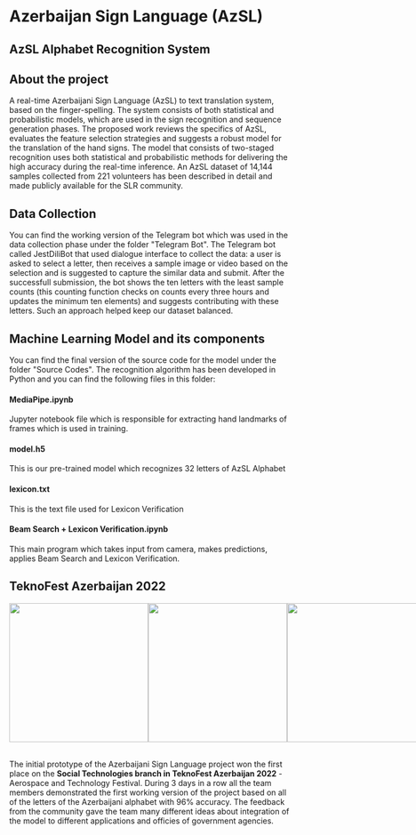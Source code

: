 # Azerbaijan Sign Language (AzSL)
## AzSL Alphabet Recognition System

<h2> About the project </h2>

<p>
A real-time Azerbaijani Sign Language (AzSL) to text translation system, based on the finger-spelling. The system consists of both statistical and probabilistic models, which are used in the sign recognition and sequence generation phases. The proposed work reviews the specifics of AzSL, evaluates the feature selection strategies and suggests a robust model for the translation of the hand signs. The model that consists of two-staged recognition uses both statistical and probabilistic methods for delivering the high accuracy during the real-time inference. An AzSL dataset of 14,144 samples collected from
221 volunteers has been described in detail and made publicly available for the SLR community.
</p>

<h2>Data Collection</h2>
You can find the working version of the Telegram bot which was used in the data collection phase under the folder "Telegram Bot". 
The Telegram bot called JestDiliBot that used dialogue interface to collect the data: a user is asked to select a letter, then receives a sample image or video based on the selection and is suggested to capture the similar data and submit. After the successfull submission, the bot shows the ten letters with the least sample counts (this counting function checks on counts every three hours and updates the minimum ten elements) and suggests contributing with these letters. Such an approach helped keep our dataset balanced.

<h2>Machine Learning Model and its components</h2>
You can find the final version of the source code for the model under the folder "Source Codes". The recognition algorithm has been developed in Python and you can find the following files in this folder:

<h4>MediaPipe.ipynb</h4> 
Jupyter notebook file which is responsible for extracting hand landmarks of frames which is used in training.

<h4>model.h5</h4>
This is our pre-trained model which recognizes 32 letters of AzSL Alphabet

<h4>lexicon.txt</h4>
This is the text file used for Lexicon Verification

<h4>Beam Search + Lexicon Verification.ipynb</h4>
This main program which takes input from camera, makes predictions, applies Beam Search and Lexicon Verification.


<h2>TeknoFest Azerbaijan 2022</h2>
<div style="display: flex; justify-content: space-between;">
  <img src="/images/fingertalk.jpg" width="250" >
  <img src="/images/fingertalk.jpg" width="250" >
  <img src="/images/fingertalk.jpg" width="250" >
</div>
<br />

The initial prototype of the Azerbaijani Sign Language project won the first place on the <b>Social Technologies branch in TeknoFest Azerbaijan 2022</b> - Aerospace and Technology Festival. During 3 days in a row all the team members demonstrated the first working version of the project based on all of the letters of the Azerbaijani alphabet with 96% accuracy. The feedback from the community gave the team many different ideas about integration of the model to different applications and officies of government agencies.
